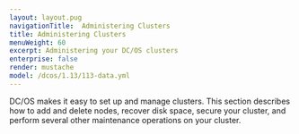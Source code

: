 ```yaml
---
layout: layout.pug
navigationTitle:  Administering Clusters
title: Administering Clusters
menuWeight: 60
excerpt: Administering your DC/OS clusters
enterprise: false
render: mustache
model: /dcos/1.13/113-data.yml
---
```



DC/OS makes it easy to set up and manage clusters. This section describes how to add and delete nodes, recover disk space, secure your cluster, and perform several other maintenance operations on your cluster.

